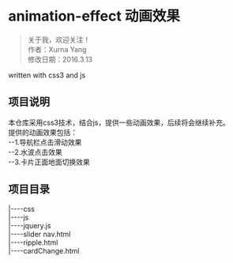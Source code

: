 animation-effect 动画效果
========
>关于我，欢迎关注！<br/>
>作者：Xurna Yang <br/>
>修改日期：2016.3.13 <br/>

written with css3 and js <br/>

项目说明<br/>
-------
本仓库采用css3技术，结合js，提供一些动画效果，后续将会继续补充。<br/>
   提供的动画效果包括：<br/>
   --1.导航栏点击滑动效果<br/>
   --2.水波点击效果<br/>
   --3.卡片正面地面切换效果<br/>



项目目录<br/>
-------
  |----css  <br/>
  |----js  <br/>
      |----jquery.js  <br/>
  |----slider nav.html  <br/>
  |----ripple.html  <br/>
  |----cardChange.html  <br/>



